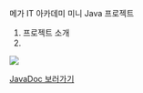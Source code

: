 메가 IT 아카데미 미니 Java 프로젝트

1. 프로젝트 소개
2. 










<div>
	<a href="https://www.youtube.com/watch?v=비디오id" target="_blank"><image src = "https://img.youtube.com/vi/비디오id(우리 영상 주소)/mqdefault.jpg"></a>	

</div>

[JavaDoc 보러가기](https://kimhyeonyoung10.github.io/vgc-project/VGC_Project/doc/index.html)

